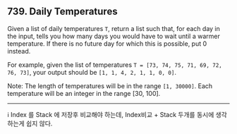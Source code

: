 ## 739. Daily Temperatures


Given a list of daily temperatures `T`, return a list such that, for each day in the input, 
tells you how many days you would have to wait until a warmer temperature. If there is no future day for which this is possible, put 0 instead.

For example, given the list of temperatures `T = [73, 74, 75, 71, 69, 72, 76, 73]`, your output should be `[1, 1, 4, 2, 1, 1, 0, 0]`.

Note: The length of temperatures will be in the range `[1, 30000]`. Each temperature will be an integer in the range [30, 100]. 


-------- 
ℹ️ Index 를 Stack 에 저장후 비교해야 하는데, Index비교 + Stack 두개를 동시에 생각하는게 쉽지 않다.
